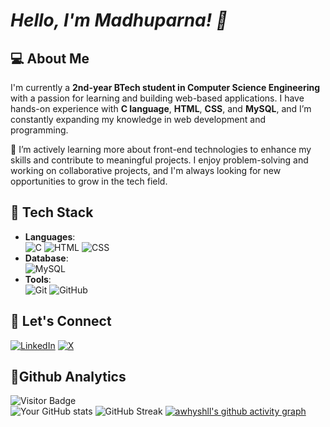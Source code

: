 # *Hello, I'm Madhuparna! 👋*

## 💻 About Me
I'm currently a **2nd-year BTech student in Computer Science Engineering** with a passion for learning and building web-based applications. I have hands-on experience with **C language**, **HTML**, **CSS**, and **MySQL**, and I’m constantly expanding my knowledge in web development and programming.

🌱 I’m actively learning more about front-end technologies to enhance my skills and contribute to meaningful projects. I enjoy problem-solving and working on collaborative projects, and I'm always looking for new opportunities to grow in the tech field.
 
## 🚀 Tech Stack
- **Languages**: <br> ![C](https://img.shields.io/badge/C-00599C?style=flat&logo=c&logoColor=white) ![HTML](https://img.shields.io/badge/HTML-E34F26?style=flat&logo=html5&logoColor=white) ![CSS](https://img.shields.io/badge/CSS-1572B6?style=flat&logo=css3&logoColor=white)
- **Database**: <br> ![MySQL](https://img.shields.io/badge/MySQL-4479A1?style=flat&logo=mysql&logoColor=white)
- **Tools**: <br> ![Git](https://img.shields.io/badge/Git-F05032?style=flat&logo=git&logoColor=white) ![GitHub](https://img.shields.io/badge/GitHub-181717?style=flat&logo=github&logoColor=white)
  
## 🔗 Let's Connect
[![LinkedIn](https://img.shields.io/badge/LinkedIn-blue?style=flat&logo=linkedin&logoColor=white)]([https://www.linkedin.com/in/yourlinkedinprofile](https://www.linkedin.com/in/madhuparna-ghosh-122463291/))
[![X](https://img.shields.io/badge/X-1DA1F2?style=flat&logo=twitter&logoColor=white)]([https://x.com/yourxusername](https://x.com/Madhuparna0_0))

## 🚨Github Analytics
![Visitor Badge](https://komarev.com/ghpvc/?username=awhyshll&color=blueviolet) <br>
![Your GitHub stats](https://github-readme-stats.vercel.app/api?username=awhyshll&show_icons=true&theme=radical)
![GitHub Streak](https://streak-stats.demolab.com/?user=awhyshll&theme=radical)
[![awhyshll's github activity graph](https://github-readme-activity-graph.vercel.app/graph?username=awhyshll&theme=github-compact)](https://github.com/awhyshll/github-readme-activity-graph)


<!---
awhyshll/awhyshll is a ✨ special ✨ repository because its `README.md` (this file) appears on your GitHub profile.
You can click the Preview link to take a look at your changes.
--->
